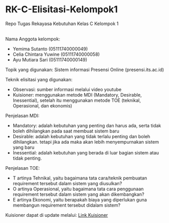 # RK-C-Elisitasi-Kelompok1
Repo Tugas Rekayasa Kebutuhan Kelas C Kelompok 1 </br> </br>

Nama Anggota kelompok: 
* Yemima Sutanto (05111740000049) 
* Celia Chintara Yuwine (05111740000058) 
* Ayu Mutiara Sari (05111740000149) </br>

Topik yang digunakan: Sistem informasi Presensi Online (presensi.its.ac.id) </br>

Teknik elisitasi yang digunakan: 
* Observasi: sumber informasi melalui video youtube
* Kuisioner: menggunakan metode MDI (Mandatory, Desirable, Inessential), setelah itu menggunakan metode TOE (teknikal, Operasional, dan ekonomis) </br>

Penjelasan MDI: 
* Mandatory: adalah kebutuhan yang penting dan harus ada, serta tidak boleh dihilangkan pada saat membuat sistem baru
* Desirable: adalah kebutuhan yang tidak terlalu penting dan boleh dihilangkan. tetapi jika ada maka akan lebih menyempurnakan sistem yang baru
* Inessential: adalah kebutuhan yang berada di luar bagian sistem atau tidak penting.

Penjelasan TOE:
* T artinya Tehnikal, yaitu bagaimana tata cara/teknik pembuatan requirement tersebut dalam sistem yang diusulkan?
* O artinya Operasional, yaitu bagaimana tata cara penggunaan requirement tersebut dalam sistem yang akan dikembangkan?
* E artinya Ekonomi, yaitu berapakah biaya yang diperlukan guna membangun requirement tersebut didalam sistem?


Kuisioner dapat di update melalui: [Link Kuisioner](https://docs.google.com/forms/d/e/1FAIpQLScwUMqdrhQ6XpMnLl1UTk8oy_wRozzY6lT4YZKiirmrrBkJTA/viewform)
